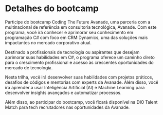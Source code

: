 # Detalhes do bootcamp
Participe do bootcamp Coding The Future Avanade, uma parceria com a multinacional de referência em consultoria tecnológica, Avanade. Com este programa, você irá conhecer e aprimorar seu conhecimento em programação C# com foco em CRM Dynamics, uma das soluções mais impactantes no mercado corporativo atual.

Destinado a profissionais de tecnologia ou aspirantes que desejam aprimorar suas habilidades em C#, o programa oferece um caminho direto para o crescimento profissional e acesso às crescentes oportunidades do mercado de tecnologia.

Nesta trilha, você irá desenvolver suas habilidades com projetos práticos, desafios de códigos e mentorias com experts da Avanade. Além disso, você irá aprender a usar Inteligência Artificial (AI) e Machine Learning para desenvolver insights avançados e automatizar processos.

Além disso, ao participar do bootcamp, você ficará disponível na DIO Talent Match para tech recrutadores nas oportunidades da Avanade.